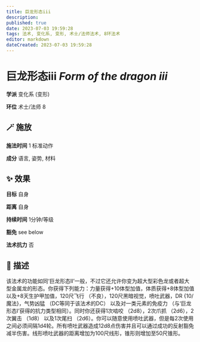 ```yaml
---
title: 巨龙形态iii
description: 
published: true
date: 2023-07-03 19:59:28
tags: 法术, 变化系, 变形, 术士/法师法术, 8环法术
editor: markdown
dateCreated: 2023-07-03 19:59:28
---
```


# **巨龙形态iii** *Form of the dragon iii*

**学派** 变化系 (变形) 

**环位** 术士/法师 8

## 🪄 施放

**施法时间** 1 标准动作

**成分** 语言, 姿势, 材料

## ✨ 效果 

**目标** 自身 

**距离** 自身  

**持续时间** 1分钟/等级 

**豁免** see below

**法术抗力** 否

## 📖 描述

该法术的功能如同‘巨龙形态II’一般，不过它还允许你变为超大型彩色龙或者超大型金属龙的形态。你获得下列能力：力量获得+10体型加值，体质获得+8体型加值以及+8天生护甲加值，120尺飞行 （不良），120尺黑暗视觉，喷吐武器，DR {10/魔法}，气势凶猛 （DC等同于该法术的DC） 以及对一类元素的免疫力 （与‘巨龙形态I’获得的抗力类型相同）。同时你还获得1次啮咬 （2d8），2次爪抓 （2d6），2次翼击 （1d8） 以及1次尾扫 （2d6）。你可以随意使用喷吐武器，但是每2次使用之间必须间隔1d4轮。所有喷吐武器造成12d8点伤害并且可以通过成功的反射豁免减半伤害。线形喷吐武器的距离增加为100尺线形，锥形则增加至50尺锥形。
    